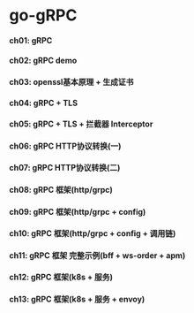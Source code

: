 # go-gRPC

#### ch01: gRPC

#### ch02: gRPC demo

#### ch03: openssl基本原理 + 生成证书

#### ch04: gRPC + TLS

#### ch05: gRPC + TLS + 拦截器 Interceptor

#### ch06: gRPC HTTP协议转换(一)

#### ch07: gRPC HTTP协议转换(二)

#### ch08: gRPC 框架(http/grpc)

#### ch09: gRPC 框架(http/grpc + config)

#### ch10: gRPC 框架(http/grpc + config + 调用链)

#### ch11: gRPC 框架 完整示例(bff + ws-order + apm)

#### ch12: gRPC 框架(k8s + 服务)

#### ch13: gRPC 框架(k8s + 服务 + envoy)